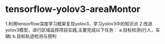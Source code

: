 # tensorflow-yolov3-areaMontor

 1.利用tensorflow深度学习框架复现yolov3，学习yolov3中的知识点
 2.改进yolov3模型，进行区域监控项目实践,主要完成以下任务：
    a.目标检测(行人，车辆)
    b.目标轨迹检测与预判
